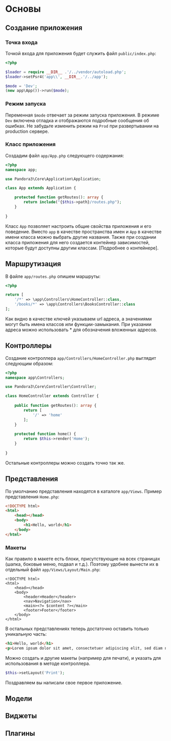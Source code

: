 # Основы

## Создание приложения

### Точка входа

Точкой входа для приложения будет служить файл `public/index.php`:

```php
<?php

$loader = require __DIR__ .'/../vendor/autoload.php';
$loader->setPsr4('app\\', __DIR__.'/../app');

$mode = 'Dev';
(new app\App())->run($mode);
```

### Режим запуска
 
Переменная `$mode` отвечает за режим запуска приложения. В режиме `Dev` включена отладка и отображаются подробные сообщения об ошибках. Не забудьте изменить режим на `Prod` при развертывании на production сервере.

### Класс приложения

Создадим файл `app/App.php` следующего содержания:

```php
<?php
namespace app;

use Pandora3\Core\Application\Application;

class App extends Application {

	protected function getRoutes(): array {
		return include("{$this->path}/routes.php");
	}
	
}
```

Класс `App` позволяет настроить общие свойства приложения и его поведение. Вместо `app` в качестве пространства имен и `App` в качестве имени класса можно выбрать другие названия. Также при создании класса приложения для него создается контейнер зависимостей, которые будут доступны другим классам. [Подробнее о контейнере].

## Маршрутизация

В файле `app/routes.php` опишем маршруты:

```php
<?php

return [
	'/*' => \app\Controllers\HomeController::class,
	'/books/*' => \app\Controllers\BooksController::class
];
```

Как видно в качестве ключей указываем url адреса, а значениями могут быть имена классов или функции-замыкания. При указании адреса можно использовать * для обозначения вложенных адресов.

## Контроллеры

Создание контроллера `app/Controllers/HomeController.php` выглядит следующим образом:

```php
<?php
namespace app\Controllers;

use Pandora3\Core\Controller\Controller;

class HomeController extends Controller {
	
	public function getRoutes(): array {
		return [
			'/' => 'home'
		];
	}
	
	protected function home() {
		return $this->render('Home');
	}
	
}
```

Остальные контроллеры можно создать точно так же.

## Представления

По умолчанию представления находятся в каталоге `app/Views`. Пример представления `Home.php`:

```html
<!DOCTYPE html>
<html>
	<head></head>
	<body>
		<h1>Hello, world</h1>
	</body>
</html>
```

### Макеты

Как правило в макете есть блоки, присутствующие на всех страницах (шапка, боковые меню, подвал и т.д.). Поэтому удобнее вынести их в отдельный файл `app/Views/Layout/Main.php`:

```php-extras
<!DOCTYPE html>
<html>
	<head></head>
	<body>
		<header>Header</header>
		<nav>Navigation</nav>
		<main><?= $content ?></main>
		<footer>Footer</footer>		
	</body>
</html>
```

В остальных представлениях теперь достаточно оставить только уникальную часть:

```html
<h1>Hello, world</h1>
<p>Lorem ipsum dolor sit amet, consectetuer adipiscing elit, sed diam nonummy nibh euismod tincidunt ut laoreet dolore magna aliquam erat volutpat.</p>
```

Можно создать и другие макеты (например для печати), и указать для использования в методе контроллера.

```php
$this->setLayout('Print');
```

Поздравляем вы написали свое первое приложение. 

## Модели

## Виджеты

## Плагины
